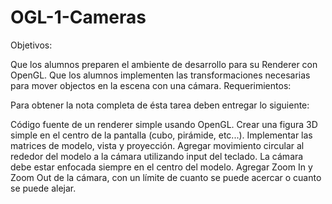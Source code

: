 # OGL-1-Cameras
Objetivos:

Que los alumnos preparen el ambiente de desarrollo para su Renderer con OpenGL.
Que los alumnos implementen las transformaciones necesarias para mover objectos en la escena con una cámara.
Requerimientos:

Para obtener la nota completa de ésta tarea deben entregar lo siguiente:

Código fuente de un renderer simple usando OpenGL.
Crear una figura 3D simple en el centro de la pantalla (cubo, pirámide, etc...).
Implementar las matrices de modelo, vista y proyección.
Agregar movimiento circular al rededor del modelo a la cámara utilizando input del teclado. La cámara debe estar enfocada siempre en el centro del modelo.
Agregar Zoom In y Zoom Out de la cámara, con un límite de cuanto se puede acercar o cuanto se puede alejar.